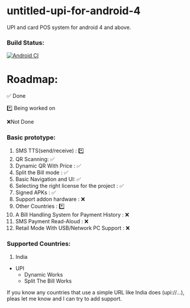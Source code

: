 # untitled-upi-for-android-4
UPI and card POS system for android 4 and above. 

### Build Status:
[![Android CI](https://github.com/Zeus-Institute-of-Technology-Solutions/untitled-upi-for-android-4/actions/workflows/main.yml/badge.svg)](https://github.com/Zeus-Institute-of-Technology-Solutions/untitled-upi-for-android-4/actions/workflows/main.yml)

# Roadmap:
✅ Done

*️⃣ Being worked on

❌Not Done



### Basic prototype:
1. SMS TTS(send/receive) : *️⃣
2. QR Scanning: ✅
3. Dynamic QR With Price : ✅
4. Split the Bill mode : ✅
5. Basic Navigation and UI: ✅
6. Selecting the right license for the project : ✅
7. Signed APKs : ✅ 
8. Support addon hardware : ❌
9. Other Countries : *️⃣
10. A Bill Handling System for Payment History : ❌
11. SMS Payment Read-Aloud : ❌
12. Retail Mode With USB/Network PC Support : ❌

### Supported Countries:
1. India
- UPI
	- Dynamic Works
	- Split The Bill Works
	
If you know any countries that use a simple URL like India does (upi://...), pleas let me know and I can try to add support.

